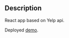 
## Description

React app based on Yelp api.


Deployed [demo](http://worried-calendar.surge.sh/).
